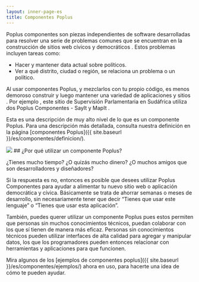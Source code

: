 ```yaml
---
layout: inner-page-es
title: Componentes Poplus
---
```


Poplus componentes son piezas independientes de software desarrolladas para resolver una serie de problemas comunes que se encuentran en la construcción de sitios web cívicos y democráticos . Estos problemas incluyen tareas como:

* Hacer y mantener data actual sobre políticos.
* Ver a qué distrito, ciudad o región, se relaciona un problema o un político.

Al usar componentes Poplus, y mezclarlos con tu propio código, es menos demoroso construir y luego mantener una variedad de aplicaciones y sitios . Por ejemplo , este sitio de Supervisión Parlamentaria en Sudáfrica utiliza dos Poplus Componentes - SayIt y MapIt .

Esta es una descripción de muy alto nivel de lo que es un componente Poplus. Para una descripción más detallada, consulta nuestra definición en la página [componentes Poplus]({{ site.baseurl }}/es/componentes/definicion/).

<img src="{{ site.baseurl }}/assets/img/postits2.jpg" />
## ¿Por qué utilizar un componente Poplus?

¿Tienes mucho tiempo? ¿O quizás mucho dinero? ¿O muchos amigos que son desarrolladores y diseñadores?
 
Si la respuesta es no, entonces es posible que desees utilizar Poplus Componentes para ayudar a alimentar tu nuevo sitio web o aplicación democrática y cívica. Básicamente se trata de ahorrar semanas o meses de desarrollo, sin necesariamente tener que decir “Tienes que usar este lenguaje” o “Tienes que usar esta aplicación”.

También, puedes querer utilizar un componente Poplus pues estos permiten que personas sin muchos conocimientos técnicos, puedan colaborar con los que sí tienen de manera más eficaz. Personas sin conocimientos técnicos pueden utilizar interfaces de alta calidad para agregar y manipular datos, los que los programadores pueden entonces relacionar con herramientas y aplicaciones para que funcionen.

Mira algunos de los [ejemplos de componentes poplus]({{ site.baseurl }}/es/componentes/ejemplos/) ahora en uso, para hacerte una idea de cómo te pueden ayudar.